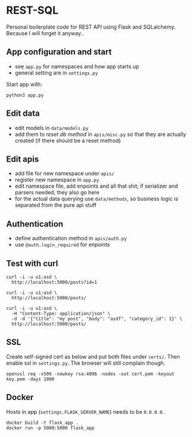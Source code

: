 # REST-SQL

Personal boilerplate code for REST API using Flask and SQLalchemy.
Because I will forget it anyway..

## App configuration and start

- see `app.py` for namespaces and how app starts up
- general setting are in `settings.py`

Start app with:

```
python3 app.py
```

## Edit data

- edit models in `data/models.py`
- add them to _reset db method_ in `apis/misc.py` so that they are actually created
  (if there should be a reset method)

## Edit apis

- add file for new namespace under `apis/`
- register new namespace in `app.py`
- edit namespace file, add enpoints and all that shit;
  if serializer and parsers needed, they also go here
- for the actual data querying use `data/methods`, so business logic is separated
  from the pure api stuff

## Authentication

- define authentication method in `apis/auth.py`
- use `@auth.login_required` for enpoints

## Test with curl

```
curl -i -u u1:asd \
  http://localhost:5000/posts?id=1

curl -i -u u1:asd \
  http://localhost:5000/posts/

curl -i -u u1:asd \
  -H "Content-Type: application/json" \
  -d -d '{"title": "my post", "body": "asdf", "category_id": 1}' \
  http://localhost:5000/posts/
```

## SSL

Create self-signed cert as below and put both files under `certs/`.
Then enable ssl in `settings.py`.
The browser will still complain though.

```
openssl req -x509 -newkey rsa:4096 -nodes -out cert.pem -keyout key.pem -days 1000
```

## Docker

Hosts in app (`settings.FLASK_SERVER_NAME`) needs to be `0.0.0.0`.

```
docker build -t flask_app .
docker run -p 5000:5000 flask_app
```
